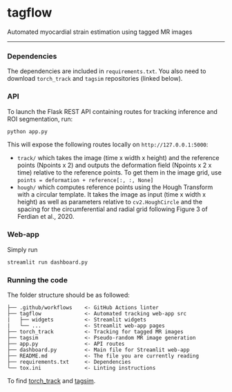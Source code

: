 # tagflow

Automated myocardial strain estimation using tagged MR images

---

### Dependencies

The dependencies are included in `requirements.txt`. You also need to download `torch_track` and `tagsim` repositories (linked below).

### API

To launch the Flask REST API containing routes for tracking inference and ROI segmentation, run:

```bash
python app.py
```

This will expose the following routes locally on `http://127.0.0.1:5000`:

* `track/` which takes the image (time x width x height) and the reference points (Npoints x 2) and outputs the deformation field (Npoints x  2 x time) relative to the reference points. To get them in the image grid, use `points = deformation + reference[:, :, None]`
* `hough/` which computes reference points using the Hough Transform with a circular template. It takes the image as input (time x width x height) as well as parameters relative to `cv2.HoughCircle` and the spacing for the circumferential and radial grid following Figure 3 of Ferdian et al., 2020.

### Web-app

Simply run

```bash
streamlit run dashboard.py
```

### Running the code

The folder structure should be as followed:
 
```
├── .github/workflows    <- GitHub Actions linter
├── tagflow              <- Automated tracking web-app src
|   ├── widgets          <- Streamlit widgets
|   └── ...              <- Streamlit web-app pages
├── torch_track          <- Tracking for tagged MR images 
├── tagsim               <- Pseudo-random MR image generation
├── app.py               <- API routes
├── dashboard.py         <- Main file for Streamlit web-app
├── README.md            <- The file you are currently reading
├── requirements.txt     <- Dependencies
└── tox.ini              <- Linting instructions
```

To find [torch_track](https://github.com/mloecher/tag_tracking/tree/main/torch_track) and [tagsim](https://github.com/mloecher/tag_tracking/tree/main/tagsim).